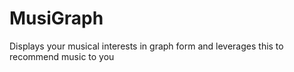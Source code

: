 MusiGraph
=========

Displays your musical interests in graph form and leverages this to recommend music to you
